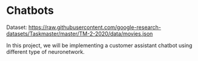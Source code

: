 # Chatbots
Dataset: https://raw.githubusercontent.com/google-research-datasets/Taskmaster/master/TM-2-2020/data/movies.json

In this project, we will be implementing a customer assistant chatbot using different type of neuronetwork.
